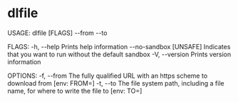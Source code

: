 # dlfile


USAGE:
    dlfile [FLAGS] --from <from> --to <to>

FLAGS:
    -h, --help          Prints help information
        --no-sandbox    [UNSAFE] Indicates that you want to run without the default sandbox
    -V, --version       Prints version information

OPTIONS:
    -f, --from <from>    The fully qualified URL with an https scheme to download from [env: FROM=]
    -t, --to <to>        The file system path, including a file name, for where to write the file to [env: TO=]
